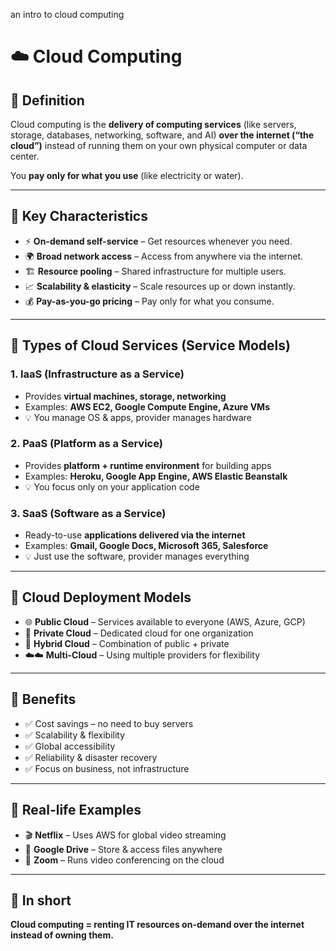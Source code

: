 an intro to cloud computing
# ☁️ Cloud Computing

## 🔹 Definition
Cloud computing is the **delivery of computing services** (like servers, storage, databases, networking, software, and AI) **over the internet (“the cloud”)** instead of running them on your own physical computer or data center.  

You **pay only for what you use** (like electricity or water).  

---

## 🔹 Key Characteristics
- ⚡ **On-demand self-service** – Get resources whenever you need.  
- 🌍 **Broad network access** – Access from anywhere via the internet.  
- 🏗 **Resource pooling** – Shared infrastructure for multiple users.  
- 📈 **Scalability & elasticity** – Scale resources up or down instantly.  
- 💰 **Pay-as-you-go pricing** – Pay only for what you consume.  

---

## 🔹 Types of Cloud Services (Service Models)
### 1. IaaS (Infrastructure as a Service)
- Provides **virtual machines, storage, networking**  
- Examples: **AWS EC2, Google Compute Engine, Azure VMs**  
- 💡 You manage OS & apps, provider manages hardware  

### 2. PaaS (Platform as a Service)
- Provides **platform + runtime environment** for building apps  
- Examples: **Heroku, Google App Engine, AWS Elastic Beanstalk**  
- 💡 You focus only on your application code  

### 3. SaaS (Software as a Service)
- Ready-to-use **applications delivered via the internet**  
- Examples: **Gmail, Google Docs, Microsoft 365, Salesforce**  
- 💡 Just use the software, provider manages everything  

---

## 🔹 Cloud Deployment Models
- 🌐 **Public Cloud** – Services available to everyone (AWS, Azure, GCP)  
- 🏢 **Private Cloud** – Dedicated cloud for one organization  
- 🔀 **Hybrid Cloud** – Combination of public + private  
- ☁️☁️ **Multi-Cloud** – Using multiple providers for flexibility  

---

## 🔹 Benefits
- ✅ Cost savings – no need to buy servers  
- ✅ Scalability & flexibility  
- ✅ Global accessibility  
- ✅ Reliability & disaster recovery  
- ✅ Focus on business, not infrastructure  

---

## 🔹 Real-life Examples
- 🎬 **Netflix** – Uses AWS for global video streaming  
- 📂 **Google Drive** – Store & access files anywhere  
- 🎥 **Zoom** – Runs video conferencing on the cloud  

---

## 📌 In short
**Cloud computing = renting IT resources on-demand over the internet instead of owning them.**

